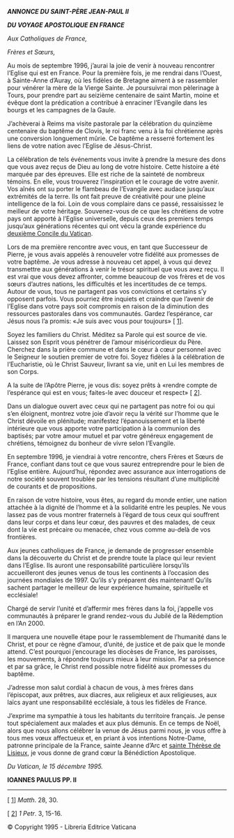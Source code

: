 ***ANNONCE DU SAINT-PÈRE JEAN-PAUL II***

***DU VOYAGE APOSTOLIQUE EN FRANCE***

*Aux Catholiques de France,*

*Frères et Sœurs,*

Au mois de septembre 1996, j’aurai la joie de venir à nouveau rencontrer l’Eglise qui est en France. Pour la première fois, je me rendrai dans l’Ouest, à Sainte-Anne d’Auray, où les fidèles de Bretagne aiment à se rassembler pour vénérer la mère de la Vierge Sainte. Je poursuivrai mon pèlerinage à Tours, pour prendre part au seizième centenaire de saint Martin, moine et évêque dont la prédication a contribué à enraciner l’Evangile dans les bourgs et les campagnes de la Gaule.

J’achèverai à Reims ma visite pastorale par la célébration du quinzième centenaire du baptême de Clovis, le roi franc venu à la foi chrétienne après une conversion longuement mûrie. Ce baptême a resserré fortement les liens de votre nation avec l’Eglise de Jésus-Christ.

La célébration de tels événements vous invite à prendre la mesure des dons que vous avez reçus de Dieu au long de votre histoire. Cette histoire a été marquée par des épreuves. Elle est riche de la sainteté de nombreux témoins. En elle, vous trouverez l’inspiration et le courage de votre avenir. Vos aînés ont su porter le flambeau de l’Evangile avec audace jusqu’aux extrémités de la terre. Ils ont fait preuve de créativité pour une pleine intelligence de la foi. Loin de vous complaire dans ce passé, ressaisissez le meilleur de votre héritage. Souvenez-vous de ce que les chrétiens de votre pays ont apporté à l’Eglise universelle, depuis ceux des premiers temps jusqu’aux générations récentes qui ont vécu la grande expérience du [deuxième Concile du Vatican](http://www.vatican.va/archive/hist_councils/ii_vatican_council/index_fr.htm).

Lors de ma première rencontre avec vous, en tant que Successeur de Pierre, je vous avais appelés à renouveler votre fidélité aux promesses de votre baptême. Je vous adresse à nouveau cet appel, à vous qui devez transmettre aux générations à venir le trésor spirituel que vous avez reçu. Il est vrai que vous devez affronter, comme beaucoup de vos frères et de vos sœurs d’autres nations, les difficultés et les incertitudes de ce temps. Autour de vous, tous ne partagent pas vos convictions et certains s’y opposent parfois. Vous pourriez être inquiets et craindre que l’avenir de l’Eglise dans votre pays soit compromis en raison de la diminution des ressources pastorales dans vos communautés. Gardez l’espérance, car Jésus nous l’a promis: «Je suis avec vous pour toujours» \[ [1](#_ftn1 "")\].

Soyez les familiers du Christ. Méditez sa Parole qui est source de vie. Laissez son Esprit vous pénétrer de l’amour miséricordieux du Père. Cherchez dans la prière commune et dans le cœur à cœur personnel avec le Seigneur le soutien premier de votre foi. Soyez fidèles à la célébration de l’Eucharistie, où le Christ Sauveur, livrant sa vie, unit en Lui les membres de son Corps.

A la suite de l’Apôtre Pierre, je vous dis: soyez prêts à «rendre compte de l’espérance qui est en vous; faites-le avec douceur et respect» \[ [2](#_ftn2 "")\].

Dans un dialogue ouvert avec ceux qui ne partagent pas notre foi ou qui s’en éloignent, montrez votre joie d’avoir reçu la vérité sur l’homme que le Christ dévoile en plénitude; manifestez l’épanouissement et la liberté intérieure que vous apporte votre participation à la communion des baptisés; par votre amour mutuel et par votre généreux engagement de chrétiens, témoignez du bonheur de vivre selon l’Evangile.

En septembre 1996, je viendrai à votre rencontre, chers Frères et Sœurs de France, confiant dans tout ce que vous saurez entreprendre pour le bien de l’Eglise entière. Aujourd’hui, répondez avec assurance aux interrogations de notre société souvent troublée par les tensions résultant d’une multiplicité de courants et de propositions.

En raison de votre histoire, vous êtes, au regard du monde entier, une nation attachée à la dignité de l’homme et à la solidarité entre les peuples. Ne vous lassez pas de vous montrer fraternels à l’égard de tous ceux qui souffrent dans leur corps et dans leur cœur, des pauvres et des malades, de ceux dont la vie est précaire ou menacée, chez vous comme au-delà de vos frontières.

Aux jeunes catholiques de France, je demande de progresser ensemble dans la découverte du Christ et de prendre toute la place qui leur revient dans l’Eglise. Ils auront une responsabilité particulière lorsqu’ils accueilleront des jeunes venus de tous les continents à l’occasion des journées mondiales de 1997. Qu’ils s’y préparent dès maintenant! Qu’ils sachent partager le meilleur de leur expérience humaine, spirituelle et ecclésiale!

Chargé de servir l’unité et d’affermir mes frères dans la foi, j’appelle vos communautés à préparer le grand rendez-vous du Jubilé de la Rédemption en l’An 2000.

Il marquera une nouvelle étape pour le rassemblement de l’humanité dans le Christ, et pour ce règne d’amour, d’unité, de justice et de paix que le monde attend. C’est pourquoi j’encourage les diocèses de France, les paroisses, les mouvements, à répondre toujours mieux à leur mission. Par sa présence et par sa grâce, le Christ rend possible notre fidélité aux promesses du baptême.

J’adresse mon salut cordial à chacun de vous, à mes frères dans l’épiscopat, aux prêtres, aux diacres, aux religieux et aux religieuses, aux laïcs ayant une responsabilité ecclésiale, à tous les fidèles de France.

J’exprime ma sympathie à tous les habitants du territoire français. Je pense tout spécialement aux malades et aux plus démunis. En ce temps de Noël, alors que nous allons célébrer la venue de Jésus parmi nous, je vous offre à tous mes vœux affectueux et, en priant à vos intentions Notre-Dame, patronne principale de la France, sainte Jeanne d’Arc et [sainte Thérèse de Lisieux](http://www.vatican.va/news_services/liturgy/documents/ns_lit_doc_19101997_stherese_fr.html), je vous donne de grand cœur la Bénédiction Apostolique.

*Du Vatican, le 15 décembre 1995.*

**IOANNES PAULUS PP. II**

* * *

\[ [1](#_ftnref1 "")\] *Matth*. 28, 30.

\[ [2](#_ftnref2 "")\] *1 Petr*. 3, 15-16.

© Copyright 1995 \- Libreria Editrice Vaticana